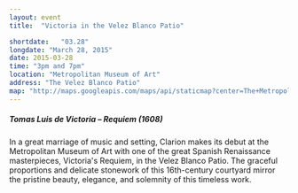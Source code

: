 ```yaml
---
layout: event
title:  "Victoria in the Velez Blanco Patio"

shortdate:   "03.28"
longdate: "March 28, 2015"
date: 2015-03-28
time: "3pm and 7pm"
location: "Metropolitan Museum of Art"
address: "The Velez Blanco Patio"
map: "http://maps.googleapis.com/maps/api/staticmap?center=The+Metropolitan+Museum+of+Art,+New York,+NY&zoom=16&size=700x300&visual_refresh=true&maptype=roadmap&markers=color:green%7Clabel:A%7C40.779532,-73.963346&sensor=false"
---
```


##### Tomas Luis de Victoria – Requiem (1608)

In a great marriage of music and setting, Clarion makes its debut at the Metropolitan Museum of Art with one of the great Spanish Renaissance masterpieces, Victoria's Requiem, in the Velez Blanco Patio.  The graceful proportions and delicate stonework of this 16th-century courtyard mirror the pristine beauty, elegance, and solemnity of this timeless work.
